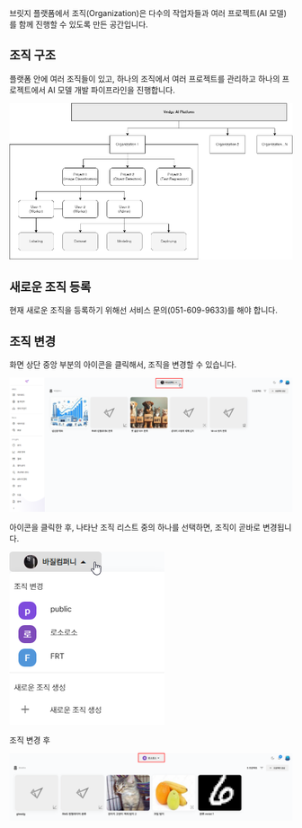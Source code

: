 브릿지 플랫폼에서 조직(Organization)은 다수의 작업자들과 여러 프로젝트(AI 모델)를 함께 진행할 수 있도록 만든 공간입니다.

  

  

조직 구조
-----


플랫폼 안에 여러 조직들이 있고, 하나의 조직에서 여러 프로젝트를 관리하고 하나의 프로젝트에서 AI 모델 개발 파이프라인을 진행합니다.

![img1](https://raw.githubusercontent.com/vazilcompany/vridge-docs/main/guide/img/organization/organization_01.png)  


  

  

  

새로운 조직 등록
---------


현재 새로운 조직을 등록하기 위해선 서비스 문의(051-609-9633)를 해야 합니다.

  

  

조직 변경
--------


화면 상단 중앙 부분의 아이콘을 클릭해서, 조직을 변경할 수 있습니다. 

![img1](https://raw.githubusercontent.com/vazilcompany/vridge-docs/main/guide/img/organization/change_organization/change_organization.png)  


  

  
아이콘을 클릭한 후, 나타난 조직 리스트 중의 하나를 선택하면, 조직이 곧바로 변경됩니다. 

![img1](https://raw.githubusercontent.com/vazilcompany/vridge-docs/main/guide/img/organization/change_organization/change_organization_2.png)  


조직 변경 후

![img1](https://raw.githubusercontent.com/vazilcompany/vridge-docs/main/guide/img/organization/change_organization/change_organization_5.png)  

